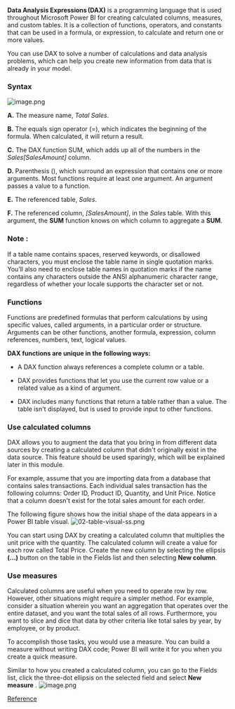 **Data Analysis Expressions (DAX)** is a programming language that is used throughout Microsoft Power BI for creating calculated columns, measures, and custom tables. It is a collection of functions, operators, and constants that can be used in a formula, or expression, to calculate and return one or more values. 

You can use DAX to solve a number of calculations and data analysis problems, which can help you create new information from data that is already in your model.

### Syntax
![image.png](https://dphi-live.s3.amazonaws.com/media_uploads/image_0b566de82fea477b9432bd06c3f59d5e.png)

**A.** The measure name, *Total Sales*.

**B.** The equals sign operator (=), which indicates the beginning of the formula. When calculated, it will return a result.

**C.** The DAX function SUM, which adds up all of the numbers in the *Sales[SalesAmount]* column. 

**D.** Parenthesis (), which surround an expression that contains one or more arguments. Most functions require at least one argument. An argument passes a value to a function.

**E.** The referenced table, *Sales*.

**F.** The referenced column, *[SalesAmount]*, in the *Sales* table. With this argument, the **SUM** function knows on which column to aggregate a **SUM**.

### Note :
If a table name contains spaces, reserved keywords, or disallowed characters, you must enclose the table name in single quotation marks. You’ll also need to enclose table names in quotation marks if the name contains any characters outside the ANSI alphanumeric character range, regardless of whether your locale supports the character set or not.

### Functions 
Functions are predefined formulas that perform calculations by using specific values, called arguments, in a particular order or structure. Arguments can be other functions, another formula, expression, column references, numbers, text, logical values.

**DAX functions are unique in the following ways:**

- A DAX function always references a complete column or a table.

- DAX provides functions that let you use the current row value or a related value as a kind of argument.

- DAX includes many functions that return a table rather than a value. The table isn't displayed, but is used to provide input to other functions. 

### Use calculated columns

DAX allows you to augment the data that you bring in from different data sources by creating a calculated column that didn't originally exist in the data source. This feature should be used sparingly, which will be explained later in this module.

For example, assume that you are importing data from a database that contains sales transactions. Each individual sales transaction has the following columns: Order ID, Product ID, Quantity, and Unit Price. Notice that a column doesn't exist for the total sales amount for each order.

The following figure shows how the initial shape of the data appears in a Power BI table visual.
![02-table-visual-ss.png](https://dphi-live.s3.amazonaws.com/media_uploads/02-table-visual-ss_230ea0962ae740089be180f2bc559b78.png)

You can start using DAX by creating a calculated column that multiplies the unit price with the quantity. The calculated column will create a value for each row called Total Price. Create the new column by selecting the ellipsis **(...)** button on the table in the Fields list and then selecting **New column**.

### Use measures

Calculated columns are useful when you need to operate row by row. However, other situations might require a simpler method. For example, consider a situation wherein you want an aggregation that operates over the entire dataset, and you want the total sales of all rows. Furthermore, you want to slice and dice that data by other criteria like total sales by year, by employee, or by product.

To accomplish those tasks, you would use a measure. You can build a measure without writing DAX code; Power BI will write it for you when you create a quick measure.

Similar to how you created a calculated column, you can go to the Fields list, click the three-dot ellipsis on the selected field and select **New measure**
.
![image.png](https://dphi-live.s3.amazonaws.com/media_uploads/image_32af861174e546be94bda79e10d7bf63.png)

[Reference](https://learn.microsoft.com/en-us/power-bi/transform-model/desktop-quickstart-learn-dax-basics)